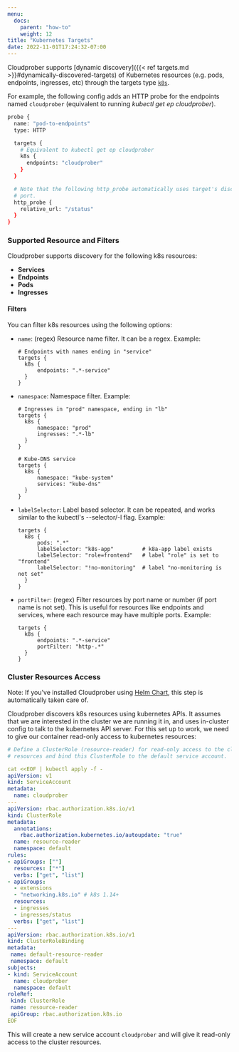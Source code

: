 ```yaml
---
menu:
  docs:
    parent: "how-to"
    weight: 12
title: "Kubernetes Targets"
date: 2022-11-01T17:24:32-07:00
---
```


Cloudprober supports [dynamic
discovery]({{< ref targets.md >}}#dynamically-discovered-targets) of Kubernetes
resources (e.g. pods, endpoints, ingresses, etc) through the targets type
[`k8s`](https://github.com/cloudprober/cloudprober/blob/ad73fe489ea3ac69e7b0f81a465671df9adc8321/targets/proto/targets.proto#L40).

For example, the following config adds an HTTP probe for the endpoints named
`cloudprober` (equivalent to running _kubectl get ep cloudprober_).

```bash
probe {
  name: "pod-to-endpoints"
  type: HTTP

  targets {
    # Equivalent to kubectl get ep cloudprober
    k8s {
      endpoints: "cloudprober"
    }
  }

  # Note that the following http_probe automatically uses target's discovered
  # port.
  http_probe {
    relative_url: "/status"
  }
}
```

### Supported Resource and Filters

Cloudprober supports discovery for the following k8s resources:

- **Services**
- **Endpoints**
- **Pods**
- **Ingresses**

#### Filters

You can filter k8s resources using the following options:

- `name`: (regex) Resource name filter. It can be a regex. Example:
  ```shell
  # Endpoints with names ending in "service"
  targets {
    k8s {
        endpoints: ".*-service"
    }
  }
  ```
- `namespace`: Namespace filter. Example:
  ```shell
  # Ingresses in "prod" namespace, ending in "lb"
  targets {
    k8s {
        namespace: "prod"
        ingresses: ".*-lb"
    }
  }
  ```
  ```shell
  # Kube-DNS service
  targets {
    k8s {
        namespace: "kube-system"
        services: "kube-dns"
    }
  }
  ```
- `labelSelector`: Label based selector. It can be repeated, and works similar
  to the kubectl's --selector/-l flag. Example:
  ```shell
  targets {
    k8s {
        pods: ".*"
        labelSelector: "k8s-app"         # k8a-app label exists
        labelSelector: "role=frontend"   # label "role" is set to "frontend"
        labelSelector: "!no-monitoring"  # label "no-monitoring is not set"
    }
  }
  ```
- `portFilter`: (regex) Filter resources by port name or number (if port name is
  not set). This is useful for resources like endpoints and services, where each
  resource may have multiple ports. Example:
  ```shell
  targets {
    k8s {
        endpoints: ".*-service"
        portFilter: "http-.*"
    }
  }
  ```

### Cluster Resources Access

Note: If you've installed Cloudprober using
[Helm Chart](https://artifacthub.io/packages/helm/cloudprober/cloudprober), this
step is automatically taken care of.

Cloudprober discovers k8s resources using kubernetes APIs. It assumes that we
are interested in the cluster we are running it in, and uses in-cluster config
to talk to the kubernetes API server. For this set up to work, we need to give
our container read-only access to kubernetes resources:

```yaml
# Define a ClusterRole (resource-reader) for read-only access to the cluster
# resources and bind this ClusterRole to the default service account.

cat <<EOF | kubectl apply -f -
apiVersion: v1
kind: ServiceAccount
metadata:
  name: cloudprober
---
apiVersion: rbac.authorization.k8s.io/v1
kind: ClusterRole
metadata:
  annotations:
    rbac.authorization.kubernetes.io/autoupdate: "true"
  name: resource-reader
  namespace: default
rules:
- apiGroups: [""]
  resources: ["*"]
  verbs: ["get", "list"]
- apiGroups:
  - extensions
  - "networking.k8s.io" # k8s 1.14+
  resources:
  - ingresses
  - ingresses/status
  verbs: ["get", "list"]
---
apiVersion: rbac.authorization.k8s.io/v1
kind: ClusterRoleBinding
metadata:
 name: default-resource-reader
 namespace: default
subjects:
- kind: ServiceAccount
  name: cloudprober
  namespace: default
roleRef:
 kind: ClusterRole
 name: resource-reader
 apiGroup: rbac.authorization.k8s.io
EOF
```

This will create a new service account `cloudprober` and will give it read-only
access to the cluster resources.
